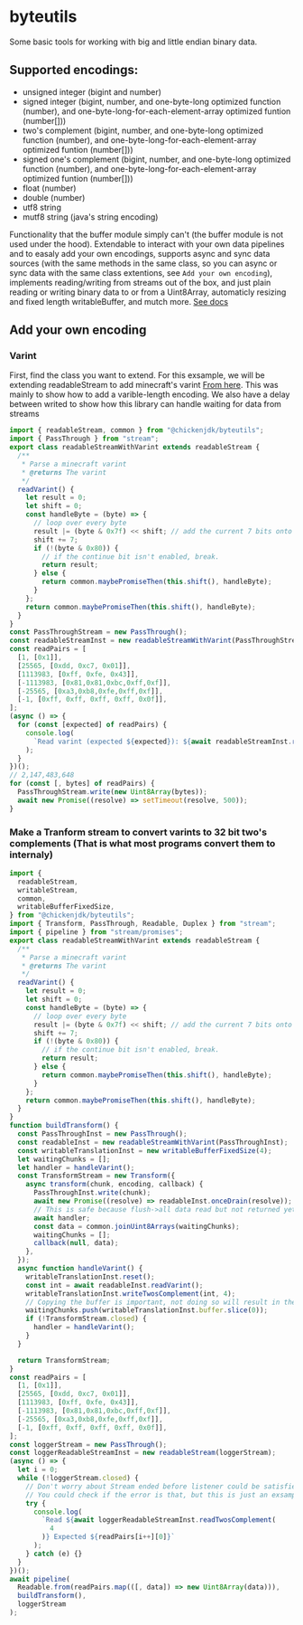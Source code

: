 # byteutils

Some basic tools for working with big and little endian binary data.

## Supported encodings:

- unsigned integer (bigint and number)
- signed integer (bigint, number, and one-byte-long optimized function (number), and one-byte-long-for-each-element-array optimized funtion (number[]))
- two's complement (bigint, number, and one-byte-long optimized function (number), and one-byte-long-for-each-element-array optimized funtion (number[]))
- signed one's complement (bigint, number, and one-byte-long optimized function (number), and one-byte-long-for-each-element-array optimized funtion (number[]))
- float (number)
- double (number)
- utf8 string
- mutf8 string (java's string encoding)

Functionality that the buffer module simply can't (the buffer module is not used under the hood).
Extendable to interact with your own data pipelines and to easaly add your own encodings,
supports async and sync data sources (with the same methods in the same class, so you can async or sync data with the same class extentions, see `Add your own encoding`),
implements reading/writing from streams out of the box, and just plain reading or writing binary data to or from a Uint8Array,
automaticly resizing and fixed length writableBuffer,
and mutch more.
[See docs](https://chickenjdk.github.io/byteutils/docs/3.2.0)

## Add your own encoding

### Varint

First, find the class you want to extend. For this exsample, we will be extending readableStream to add minecraft's varint [From here](https://codegolf.stackexchange.com/questions/275210/parse-minecrafts-varint).
This was mainly to show how to add a varible-length encoding. We also have a delay between writed to show how this library can handle waiting for data from streams

```javascript
import { readableStream, common } from "@chickenjdk/byteutils";
import { PassThrough } from "stream";
export class readableStreamWithVarint extends readableStream {
  /**
   * Parse a minecraft varint
   * @returns The varint
   */
  readVarint() {
    let result = 0;
    let shift = 0;
    const handleByte = (byte) => {
      // loop over every byte
      result |= (byte & 0x7f) << shift; // add the current 7 bits onto the pre-existing result
      shift += 7;
      if (!(byte & 0x80)) {
        // if the continue bit isn't enabled, break.
        return result;
      } else {
        return common.maybePromiseThen(this.shift(), handleByte);
      }
    };
    return common.maybePromiseThen(this.shift(), handleByte);
  }
}
const PassThroughStream = new PassThrough();
const readableStreamInst = new readableStreamWithVarint(PassThroughStream);
const readPairs = [
  [1, [0x1]],
  [25565, [0xdd, 0xc7, 0x01]],
  [1113983, [0xff, 0xfe, 0x43]],
  [-1113983, [0x81,0x81,0xbc,0xff,0xf]],
  [-25565, [0xa3,0xb8,0xfe,0xff,0xf]],
  [-1, [0xff, 0xff, 0xff, 0xff, 0x0f]],
];
(async () => {
  for (const [expected] of readPairs) {
    console.log(
      `Read varint (expected ${expected}): ${await readableStreamInst.readVarint()}`
    );
  }
})();
// 2,147,483,648
for (const [, bytes] of readPairs) {
  PassThroughStream.write(new Uint8Array(bytes));
  await new Promise((resolve) => setTimeout(resolve, 500));
}

```

### Make a Tranform stream to convert varints to 32 bit two's complements (That is what most programs convert them to internaly)

```javascript
import {
  readableStream,
  writableStream,
  common,
  writableBufferFixedSize,
} from "@chickenjdk/byteutils";
import { Transform, PassThrough, Readable, Duplex } from "stream";
import { pipeline } from "stream/promises";
export class readableStreamWithVarint extends readableStream {
  /**
   * Parse a minecraft varint
   * @returns The varint
   */
  readVarint() {
    let result = 0;
    let shift = 0;
    const handleByte = (byte) => {
      // loop over every byte
      result |= (byte & 0x7f) << shift; // add the current 7 bits onto the pre-existing result
      shift += 7;
      if (!(byte & 0x80)) {
        // if the continue bit isn't enabled, break.
        return result;
      } else {
        return common.maybePromiseThen(this.shift(), handleByte);
      }
    };
    return common.maybePromiseThen(this.shift(), handleByte);
  }
}
function buildTransform() {
  const PassThroughInst = new PassThrough();
  const readableInst = new readableStreamWithVarint(PassThroughInst);
  const writableTranslationInst = new writableBufferFixedSize(4);
  let waitingChunks = [];
  let handler = handleVarint();
  const TransformStream = new Transform({
    async transform(chunk, encoding, callback) {
      PassThroughInst.write(chunk);
      await new Promise((resolve) => readableInst.onceDrain(resolve));
      // This is safe because flush->all data read but not returned yet->handler done (we are awaiting the current value, which has not gotten to the data yet, so we won't be stuck waiting forever because it restarted itself)
      await handler;
      const data = common.joinUint8Arrays(waitingChunks);
      waitingChunks = [];
      callback(null, data);
    },
  });
  async function handleVarint() {
    writableTranslationInst.reset();
    const int = await readableInst.readVarint();
    writableTranslationInst.writeTwosComplement(int, 4);
    // Copying the buffer is important, not doing so will result in the last number over and over because it it later overrwritten
    waitingChunks.push(writableTranslationInst.buffer.slice(0));
    if (!TransformStream.closed) {
      handler = handleVarint();
    }
  }

  return TransformStream;
}
const readPairs = [
  [1, [0x1]],
  [25565, [0xdd, 0xc7, 0x01]],
  [1113983, [0xff, 0xfe, 0x43]],
  [-1113983, [0x81,0x81,0xbc,0xff,0xf]],
  [-25565, [0xa3,0xb8,0xfe,0xff,0xf]],
  [-1, [0xff, 0xff, 0xff, 0xff, 0x0f]],
];
const loggerStream = new PassThrough();
const loggerReadableStreamInst = new readableStream(loggerStream);
(async () => {
  let i = 0;
  while (!loggerStream.closed) {
    // Don't worry about Stream ended before listener could be satisfied errors in this configuration
    // You could check if the error is that, but this is just an exsample
    try {
      console.log(
        `Read ${await loggerReadableStreamInst.readTwosComplement(
          4
        )} Expected ${readPairs[i++][0]}`
      );
    } catch (e) {}
  }
})();
await pipeline(
  Readable.from(readPairs.map(([, data]) => new Uint8Array(data))),
  buildTransform(),
  loggerStream
);

```
